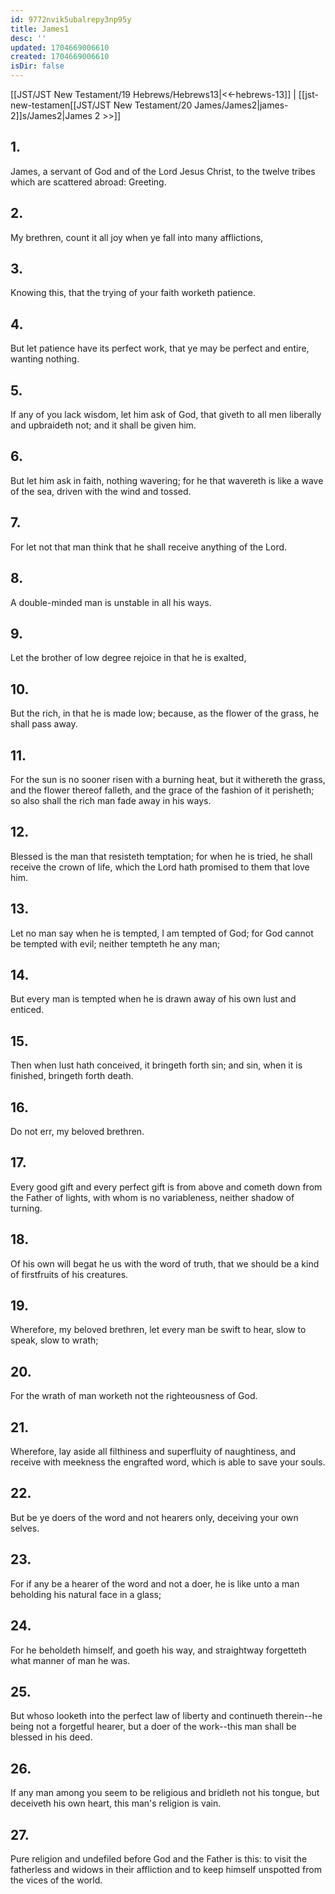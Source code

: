 ```yaml
---
id: 9772nvik5ubalrepy3np95y
title: James1
desc: ''
updated: 1704669006610
created: 1704669006610
isDir: false
---
```

[[JST/JST New Testament/19 Hebrews/Hebrews13|<<-hebrews-13]] | [[jst-new-testamen[[JST/JST New Testament/20 James/James2|james-2]]s/James2|James 2 >>]]
## 1.
James, a servant of God and of the Lord Jesus Christ, to the twelve tribes which are scattered abroad: Greeting.
## 2.
My brethren, count it all joy when ye fall into many afflictions,
## 3.
Knowing this, that the trying of your faith worketh patience.
## 4.
But let patience have its perfect work, that ye may be perfect and entire, wanting nothing.
## 5.
If any of you lack wisdom, let him ask of God, that giveth to all men liberally and upbraideth not; and it shall be given him.
## 6.
But let him ask in faith, nothing wavering; for he that wavereth is like a wave of the sea, driven with the wind and tossed.
## 7.
For let not that man think that he shall receive anything of the Lord.
## 8.
A double-minded man is unstable in all his ways.
## 9.
Let the brother of low degree rejoice in that he is exalted,
## 10.
But the rich, in that he is made low; because, as the flower of the grass, he shall pass away.
## 11.
For the sun is no sooner risen with a burning heat, but it withereth the grass, and the flower thereof falleth, and the grace of the fashion of it perisheth; so also shall the rich man fade away in his ways.
## 12.
Blessed is the man that resisteth temptation; for when he is tried, he shall receive the crown of life, which the Lord hath promised to them that love him.
## 13.
Let no man say when he is tempted, I am tempted of God; for God cannot be tempted with evil; neither tempteth he any man;
## 14.
But every man is tempted when he is drawn away of his own lust and enticed.
## 15.
Then when lust hath conceived, it bringeth forth sin; and sin, when it is finished, bringeth forth death.
## 16.
Do not err, my beloved brethren.
## 17.
Every good gift and every perfect gift is from above and cometh down from the Father of lights, with whom is no variableness, neither shadow of turning.
## 18.
Of his own will begat he us with the word of truth, that we should be a kind of firstfruits of his creatures.
## 19.
Wherefore, my beloved brethren, let every man be swift to hear, slow to speak, slow to wrath;
## 20.
For the wrath of man worketh not the righteousness of God.
## 21.
Wherefore, lay aside all filthiness and superfluity of naughtiness, and receive with meekness the engrafted word, which is able to save your souls.
## 22.
But be ye doers of the word and not hearers only, deceiving your own selves.
## 23.
For if any be a hearer of the word and not a doer, he is like unto a man beholding his natural face in a glass;
## 24.
For he beholdeth himself, and goeth his way, and straightway forgetteth what manner of man he was.
## 25.
But whoso looketh into the perfect law of liberty and continueth therein\--he being not a forgetful hearer, but a doer of the work\--this man shall be blessed in his deed.
## 26.
If any man among you seem to be religious and bridleth not his tongue, but deceiveth his own heart, this man\'s religion is vain.
## 27.
Pure religion and undefiled before God and the Father is this: to visit the fatherless and widows in their affliction and to keep himself unspotted from the vices of the world.

